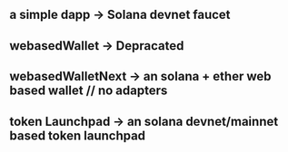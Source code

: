 ## a simple dapp -> Solana devnet faucet
## webasedWallet -> Depracated
## webasedWalletNext -> an solana + ether web based wallet // no adapters
## token Launchpad -> an solana devnet/mainnet based token launchpad
